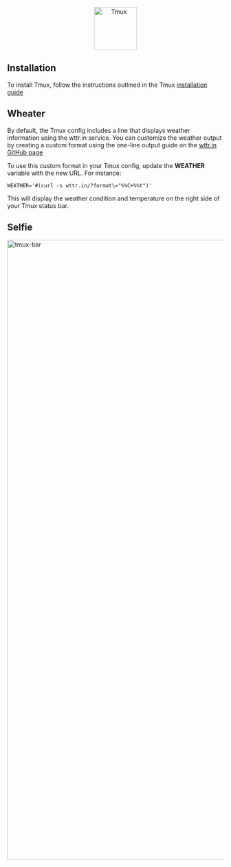 <div align="center">
  <a href="https://github.com/alanRizzo/dot-files/tree/main/tmux"><img alt="Tmux" src="https://user-images.githubusercontent.com/36242460/209569621-063e61b1-ae2d-4c5f-b1fc-0fbdbcc99cd7.png" height="100"></a>
</div>

## Installation

To install Tmux, follow the instructions outlined in the Tmux [installation guide](https://github.com/tmux/tmux/wiki/Installing)

## Wheater

By default, the Tmux config includes a line that displays weather information using the wttr.in service.
You can customize the weather output by creating a custom format using the one-line output guide on the [wttr.in GitHub page](https://github.com/chubin/wttr.in#one-line-output)

To use this custom format in your Tmux config, update the **WEATHER** variable with the new URL. For instance:

```
WEATHER='#(curl -s wttr.in/?format\="%%C+%%t")'
```

This will display the weather condition and temperature on the right side of your Tmux status bar.

## Selfie
<img width="1440" alt="tmux-bar" src="https://user-images.githubusercontent.com/108890369/229379153-d7cc64e0-6fca-4aa6-88c1-99517fc9351f.png">
